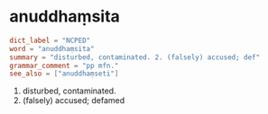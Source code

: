 # anuddhaṃsita

``` toml
dict_label = "NCPED"
word = "anuddhaṃsita"
summary = "disturbed, contaminated. 2. (falsely) accused; def"
grammar_comment = "pp mfn."
see_also = ["anuddhaṃseti"]
```

1. disturbed, contaminated.
2. (falsely) accused; defamed

